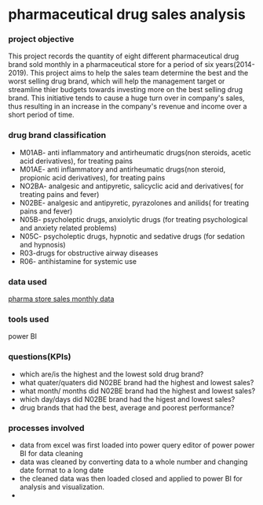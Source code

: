# pharmaceutical drug sales analysis

### project objective

This project records the quantity of eight different pharmaceutical drug brand sold monthly in a pharmaceutical store for a period of six years(2014-2019). This project aims to help the sales team determine the best and the worst selling drug brand, which will help the management target or streamline thier budgets towards investing more on the best selling drug brand. 
This initiative tends to cause a huge turn over in company's sales, thus resulting in an increase in the company's revenue and income over a short period of time.

### drug brand classification
- M01AB- anti inflammatory and antirheumatic drugs(non steroids, acetic acid derivatives), for treating pains
- M01AE- anti inflammatory and antirheumatic drugs(non steroid, propionic acid derivatives), for treating pains
- NO2BA- analgesic and antipyretic, salicyclic acid and derivatives( for treating pains and fever)
- N02BE- analgesic and antipyretic, pyrazolones and anilids( for treating pains and fever)
- N05B- psycholeptic drugs, anxiolytic drugs (for treating psychological and anxiety related problems)
- N05C- psycholeptic drugs, hypnotic and sedative drugs (for sedation and hypnosis) 
- R03-drugs for obstructive airway diseases
- R06- antihistamine for systemic use

### data used
[pharma store sales monthly data](https://eu.docworkspace.com/d/sIIPBrZaTAvr9n8MG)

### tools used
power BI

### questions(KPIs)
- which are/is the highest and the lowest sold drug brand?
- what quater/quaters did N02BE brand had the highest and lowest sales?
- what month/ months did N02BE brand had the highest and lowest sales?
- which day/days did N02BE brand had the higest and lowest sales?
- drug brands that had the best, average and poorest performance?

### processes involved
- data from excel was first loaded into power query editor of power power BI for data cleaning
- data was cleaned by converting data to a whole number and changing date format to a long date
- the cleaned data was then loaded closed and applied to power BI for analysis and visualization.
- 
